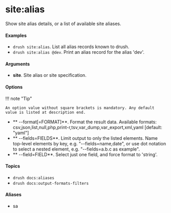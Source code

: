 # site:alias

Show site alias details, or a list of available site aliases.

#### Examples

- <code>drush site:alias</code>. List all alias records known to drush.
- <code>drush site:alias @dev</code>. Print an alias record for the alias 'dev'.

#### Arguments

- **site**. Site alias or site specification.

#### Options

!!! note "Tip"

    An option value without square brackets is mandatory. Any default value is listed at description end.

- ** --format[=FORMAT]**. Format the result data. Available formats: csv,json,list,null,php,print-r,tsv,var_dump,var_export,xml,yaml [default: "yaml"]
- ** --fields=FIELDS**. Limit output to only the listed elements. Name top-level elements by key, e.g. "--fields=name,date", or use dot notation to select a nested element, e.g. "--fields=a.b.c as example".
- ** --field=FIELD**. Select just one field, and force format to 'string'.

#### Topics

- `drush docs:aliases`
- `drush docs:output-formats-filters`

#### Aliases

- sa

